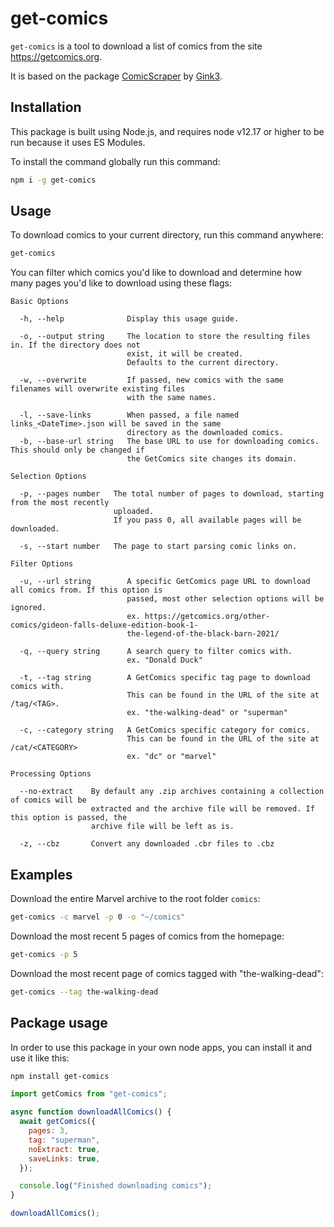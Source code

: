 # get-comics

`get-comics` is a tool to download a list of comics from the site
https://getcomics.org.

It is based on the package [ComicScraper](https://github.com/Gink3/ComicScraper) by [Gink3](https://github.com/Gink3).

## Installation

This package is built using Node.js, and requires node v12.17 or higher to be run because it uses ES Modules.

To install the command globally run this command:

```sh
npm i -g get-comics
```

## Usage

To download comics to your current directory, run this command anywhere:

```sh
get-comics
```

You can filter which comics you'd like to download and determine how many pages you'd like to download using these flags:

```
Basic Options

  -h, --help              Display this usage guide.

  -o, --output string     The location to store the resulting files in. If the directory does not
                          exist, it will be created.
                          Defaults to the current directory.

  -w, --overwrite         If passed, new comics with the same filenames will overwrite existing files
                          with the same names.

  -l, --save-links        When passed, a file named links_<DateTime>.json will be saved in the same
                          directory as the downloaded comics.
  -b, --base-url string   The base URL to use for downloading comics. This should only be changed if
                          the GetComics site changes its domain.

Selection Options

  -p, --pages number   The total number of pages to download, starting from the most recently
                       uploaded.
                       If you pass 0, all available pages will be downloaded.

  -s, --start number   The page to start parsing comic links on.

Filter Options

  -u, --url string        A specific GetComics page URL to download all comics from. If this option is
                          passed, most other selection options will be ignored.
                          ex. https://getcomics.org/other-comics/gideon-falls-deluxe-edition-book-1-
                          the-legend-of-the-black-barn-2021/

  -q, --query string      A search query to filter comics with.
                          ex. "Donald Duck"

  -t, --tag string        A GetComics specific tag page to download comics with.
                          This can be found in the URL of the site at /tag/<TAG>.
                          ex. "the-walking-dead" or "superman"

  -c, --category string   A GetComics specific category for comics.
                          This can be found in the URL of the site at /cat/<CATEGORY>
                          ex. "dc" or "marvel"

Processing Options

  --no-extract    By default any .zip archives containing a collection of comics will be
                  extracted and the archive file will be removed. If this option is passed, the
                  archive file will be left as is.

  -z, --cbz       Convert any downloaded .cbr files to .cbz
```

## Examples

Download the entire Marvel archive to the root folder `comics`:

```sh
get-comics -c marvel -p 0 -o "~/comics"
```

Download the most recent 5 pages of comics from the homepage:

```sh
get-comics -p 5
```

Download the most recent page of comics tagged with "the-walking-dead":

```sh
get-comics --tag the-walking-dead
```

## Package usage

In order to use this package in your own node apps, you can install it and use it like this:

```sh
npm install get-comics
```

```js
import getComics from "get-comics";

async function downloadAllComics() {
  await getComics({
    pages: 3,
    tag: "superman",
    noExtract: true,
    saveLinks: true,
  });

  console.log("Finished downloading comics");
}

downloadAllComics();
```

